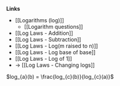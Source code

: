 **Links**
- [[Logarithms (log)]] 
	- [[Logarithm questions]] 
- [[Log Laws - Addition]] 
- [[Log Laws - Subtraction]]
- [[Log Laws - Log(m raised to n)]]
- [[Log Laws - Log base of base]]
- [[Log Laws - Log of 1]]
- -\> [[Log Laws - Changing logs]]

$log_{a}(b) = \frac{log_{c}(b)}{log_{c}(a)}$
